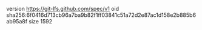 version https://git-lfs.github.com/spec/v1
oid sha256:6f0416d713cb96a7ba9b82f1ff03841c51a72d2e87ac1d158e2b885b6ab95a8f
size 1592
